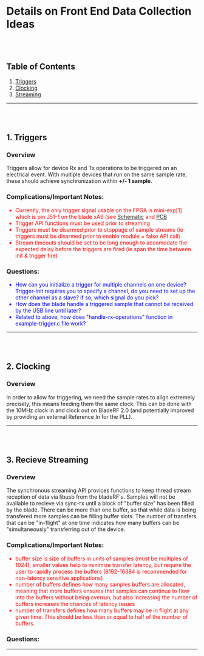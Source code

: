 # Details on Front End Data Collection Ideas

</br>
</br>

## Table of Contents

1. [Triggers](#1.-triggers)
2. [Clocking](#2.-clocking)
3. [Streaming](#3.-recieve-streaming)

---

</br>
</br>

## 1. Triggers

### Overview

Triggers allow for device Rx and Tx operations to be triggered on an electrical event. With
multiple devices that run on the same sample rate, these should achieve synchronization within
**+/- 1 sample**. 

### Complications/Important Notes:

<span style="color:red">

- Currently, the only trigger signal usable on the FPGA is mini-exp[1] which is pin J51-1 on the
blade xA9 (see [Schematic](/images/brf_miniexp_schematic.jpg) and [PCB](/images/brf_miniexp_pcb.jpg)
- Trigger API functions must be used prior to streaming
- Triggers must be disarmed prior to stoppage of sample streams (ie triggers must be
disarmed prior to enable module = false API call)
- Stream timeouts should be set to be long enough to accomodate the expected delay before
the triggers are fired (ie span the time between init & trigger fire)

</span>

### Questions:

<span style="color:blue">

- How can you initialize a trigger for multiple channels on one device? Trigger-init requires you
to specify a channel, do you need to set up the other channel as a slave? if so, which signal
do you pick?
- How does the blade handle a triggered sample that cannot be received by the USB line until later?
- Related to above, how does "handle-rx-operations" function in example-trigger.c file work?

</span>

---

</br>
</br>

## 2. Clocking

### Overview

In order to allow for triggering, we need the sample rates to align extremely precisely, this means
feeding them the same clock. This can be done with the 10MHz clock in and clock out on BladeRF 2.0 (and potentially improved by providing an external Reference In for the PLL).

---

</br>
</br>

## 3. Recieve Streaming

### Overview

The synchronous streaming API provices functions to keep thread stream reception of data via
libusb from the bladeRF's. Samples will not be available to recieve via sync-rx until a block of "buffer size" has been filled by the blade. There can be more than one buffer, so that while data is being transfered more samples can be filling buffer slots. The number of transfers that can be "in-flight" at one time indicates how many buffers can be "simultaneously" transferring out of the device.

### Complications/Important Notes:

<span style="color:red">

- buffer size is size of buffers in units of samples (must be multiples of 1024); smaller values help
to minimize transfer latency, but require the user to rapidly process the buffers (8192-16384 is recommended for non-latency sensitive applications)
- number of buffers defines how many samples buffers are allocated, meaning that more buffers ensures
that samples can continue to flow into the buffers without being overrun, but also increasing the number
of buffers increases the chances of latency issues
- number of transfers defines how many buffers may be in flight at any given time. This should be less
than or equal to half of the number of buffers

</span>

### Questions:

<span style="color:blue">

</span>

---

</br>
</br>

